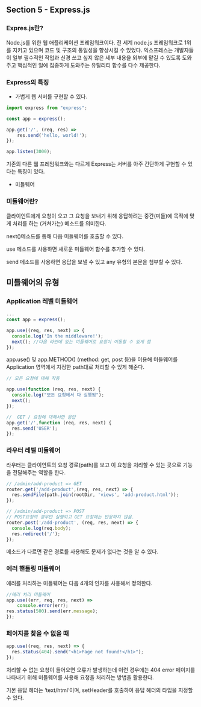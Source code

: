 ## Section 5 - Express.js

### Expres.js란?

Node.js를 위한 웹 애플리케이션 프레임워크이다. 전 세계 node.js 프레임워크로 1위를 지키고 있으며 코드 및 구조의 통일성을 향상시킬 수 있었다. 익스프레스는 개발자들이 일부 필수적인 작업과 신경 쓰고 싶지 않은 세부 내용을 외부에 맡길 수 있도록 도와주고 핵심적인 일에 집중하게 도와주는 유틸리티 함수를 다수 제공한다.

### Express의 특징

- 가볍게 웹 서버를 구현할 수 있다.

```jsx
import express from "express";

const app = express();

app.get('/', (req, res) =>
	res.send('hello, world!');
});

app.listen(3000);
```

기존의 다른 웹 프레임워크와는 다르게 Express는 서버를 아주 간단하게 구현할 수 있다는 특징이 있다.

- 미들웨어

### 미들웨어란?

클라이언트에게 요청이 오고 그 요청을 보내기 위해 응답하려는 중간(미들)에 목적에 맞게 처리를 하는 (거쳐가는) 메소드를 의미한다.

next()메소드를 통해 다음 미들웨어를 호출할 수 있다.

use 메소드를 사용하면 새로운 미들웨어 함수를 추가할 수 있다.

send 메소드를 사용하면 응답을 보낼 수 있고 any 유형의 본문을 첨부할 수 있다.

## 미들웨어의 유형

### Application 레벨 미들웨어

```jsx
...
const app = express();

app.use((req, res, next) => {
  console.log('In the middleware!');
  next(); //다음 라인에 있는 미들웨어로 요청이 이동할 수 있게 함
});
```

app.use() 및 app.METHOD() (method: get, post 등)을 이용해 미들웨어를 Application 영역에서 지정한 path대로 처리할 수 있게 해준다.

```jsx
// 모든 요청에 대해 작동

app.use(function (req, res, next) {
  console.log("모든 요청에서 다 실행됨");
  next();
});

//  GET / 요청에 대해서만 응답
app.get('/',function (req, res, next) {
  res.send('USER');
});
```

### 라우터 레벨 미들웨어

라우터는 클라이언트의 요청 경로(path)를 보고 이 요청을 처리할 수 있는 곳으로 기능을 전달해주는 역할을 한다.

```jsx
// /admin/add-product => GET
router.get('/add-product',(req, res, next) => {
  res.sendFile(path.join(rootDir, 'views', 'add-product.html'));
});

// /admin/add-product => POST
// POST요청의 경우만 실행되고 GET 요청에는 반응하지 않음.
router.post('/add-product', (req, res, next) => { 
  console.log(req.body);
  res.redirect('/');
});
```

메소드가 다르면 같은 경로를 사용해도 문제가 없다는 것을 알 수 있다.

### 에러 핸들링 미들웨어

에러를 처리하는 미들웨어는 다음 4개의 인자를 사용해서 정의한다.

```jsx
//에러 처리 미들웨어
app.use((err, req, res, next) =>
	console.error(err);
res.status(500).send(err.message);
});
```

### 페이지를 찾을 수 없을 때

```jsx
app.use((req, res, next) => {
  res.status(404).send("<h1>Page not found!</h1>");
});
```

처리할 수 없는 요청이 들어오면 오류가 발생하는데 이런 경우에는 404 error 페이지를 나타내기 위해 미들웨어를 사용해 요청을 처리하는 방법을 활용한다.

기본 응답 헤더는 ‘text/html’이며, setHeader를 호출하여 응답 헤더의 타입을 지정할 수 있다.